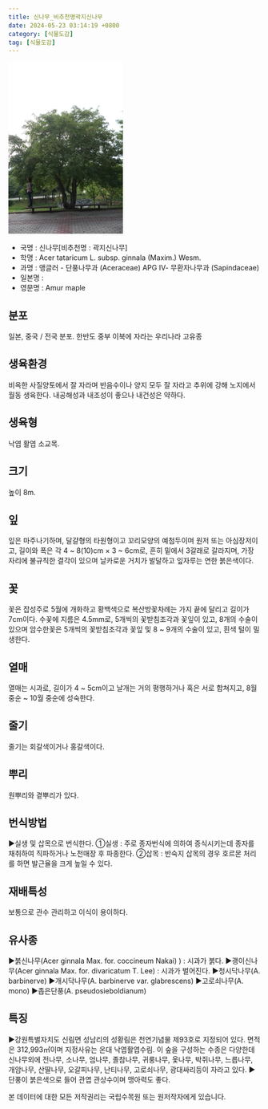 ```yaml
---
title: 신나무_비추천명곽지신나무
date: 2024-05-23 03:14:19 +0800
category: [식물도감]
tag: [식물도감]
---
```




![신나무[비추천명 : 곽지신나무]](/assets/img/fileUpload/plants/basic/Aceraceae/Acer/2280/2280_14_th2.JPG)
- 국명 : 신나무[비추천명 : 곽지신나무]
- 학명 : Acer tataricum L. subsp. ginnala (Maxim.) Wesm.
- 과명 : 앵글러 - 단풍나무과 (Aceraceae) APG Ⅳ- 무환자나무과 (Sapindaceae)
- 일본명 : 
- 영문명 : Amur maple


## 분포
일본, 중국 / 전국 분포. 한반도 중부 이북에 자라는 우리나라 고유종
## 생육환경
비옥한 사질양토에서 잘 자라며  반음수이나 양지 모두 잘 자라고 추위에 강해 노지에서 월동 생육한다. 내공해성과 내조성이 좋으나 내건성은 약하다.
## 생육형
낙엽 활엽 소교목. 
## 크기
높이 8m.
## 잎
잎은 마주나기하며, 달걀형의 타원형이고 꼬리모양의 예첨두이며 원저 또는 아심장저이고, 길이와 폭은 각 4 ~ 8(10)cm × 3 ~ 6cm로, 흔히 밑에서 3갈래로 갈라지며, 가장자리에 불규칙한 결각이 있으며 날카로운 거치가 발달하고 잎자루는 연한 붉은색이다.
## 꽃
꽃은 잡성주로 5월에 개화하고 황백색으로 복산방꽃차례는 가지 끝에 달리고 길이가 7cm이다. 수꽃에 지름은 4.5mm로, 5개씩의 꽃받침조각과 꽃잎이 있고, 8개의 수술이 있으며 암수한꽃은 5개씩의 꽃받침조각과 꽃잎 및 8 ~ 9개의 수술이 있고, 흰색 털이 밀생한다.
## 열매
열매는 시과로, 길이가 4 ~ 5cm이고 날개는 거의 평행하거나 혹은 서로 합쳐지고, 8월 중순 ~ 10월 중순에 성숙한다.
## 줄기
줄기는 회갈색이거나 홍갈색이다.
## 뿌리
원뿌리와 곁뿌리가 있다.
## 번식방법
▶실생 및 삽목으로 번식한다. 
①실생 : 주로 종자번식에 의하여 증식시키는데 종자를 채취하여 직파하거나 노천매장 후 파종한다. 
②삽목 : 반숙지 삽목의 경우 호르몬 처리를 하면 발근율을 크게 높일 수 있다.
## 재배특성
보통으로 관수 관리하고 이식이 용이하다.
## 유사종
▶붉신나무(Acer ginnala Max. for. coccineum Nakai) ) : 시과가 붉다.
▶괭이신나무(Acer ginnala Max. for. divaricatum T. Lee) : 시과가 벌어진다.
▶청시닥나무(A. barbinerve)
▶개시닥나무(A. barbinerve var. glabrescens)
▶고로쇠나무(A. mono)
▶좁은단풍(A. pseudosieboldianum)
## 특징
▶강원특별자치도 신림면 성남리의 성황림은 천연기념물 제93호로 지정되어 있다. 면적은 312,993㎡이며 지정사유는 온대 낙엽활엽수림.  이 숲을 구성하는 수종은 다양한데 신나무외에 전나무, 소나무, 엄나무, 졸참나무, 귀룽나무, 옻나무, 박쥐나무, 느릅나무, 개암나무, 산딸나무, 오갈피나무, 난티나무, 고로쇠나무, 광대싸리등이 자라고 있다. 
▶단풍이 붉은색으로 들어 관엽 관상수이며 맹아력도 좋다.






본 데이터에 대한 모든 저작권리는 국립수목원 또는 원저작자에게 있습니다.
